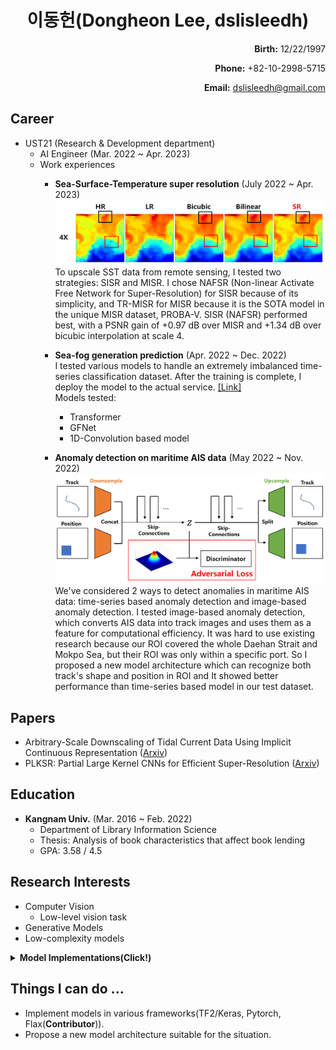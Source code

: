 <h1>
<div align="center">
  이동헌(Dongheon Lee, dslisleedh)
</div>
</h1>

<div align="right">
  <b>Birth:</b> 12/22/1997 
  
  <b>Phone:</b> +82-10-2998-5715  
  
  <b>Email:</b> dslisleedh@gmail.com
</div>

## Career  
 - UST21 (Research & Development department)
   - AI Engineer (Mar. 2022 ~ Apr. 2023)  
   - Work experiences  
     - <b>Sea-Surface-Temperature super resolution</b> (July 2022 ~ Apr. 2023)  
       ![SST_SR_result](https://github.com/dslisleedh/dslisleedh_cv/blob/main/sst_sr_result.PNG)
       To upscale SST data from remote sensing, I tested two strategies: SISR and MISR. I chose NAFSR (Non-linear Activate Free Network for Super-Resolution) for SISR because of its simplicity, and TR-MISR for MISR because it is the SOTA model in the unique MISR dataset, PROBA-V. SISR (NAFSR) performed best, with a PSNR gain of +0.97 dB over MISR and +1.34 dB over bicubic interpolation at scale 4. 
       
     - <b>Sea-fog generation prediction</b> (Apr. 2022 ~ Dec. 2022)  
        I tested various models to handle an extremely imbalanced time-series classification dataset. After the training is complete, I deploy the model to the actual service. [[Link]](http://www.khoa.go.kr/oceanmap/pois/popup_seafog.do?lang=ko)  
        Models tested:
          - Transformer
          - GFNet
          - 1D-Convolution based model

     - <b>Anomaly detection on maritime AIS data</b> (May 2022 ~ Nov. 2022)  
       ![Model](https://github.com/dslisleedh/dslisleedh_cv/blob/main/ais_ad_aad_model.png)  
      We've considered 2 ways to detect anomalies in maritime AIS data: time-series based anomaly detection and image-based anomaly detection.
I tested image-based anomaly detection, which converts AIS data into track images and uses them as a feature for computational efficiency. It was hard to use existing research because our ROI covered the whole Daehan Strait and Mokpo Sea, but their ROI was only within a specific port. So I proposed a new model architecture which can recognize both track's shape and position in ROI and It showed better performance than time-series based model in our test dataset.

## Papers
 - Arbitrary-Scale Downscaling of Tidal Current Data Using Implicit Continuous Representation ([Arxiv](https://arxiv.org/abs/2401.15893))
 - PLKSR: Partial Large Kernel CNNs for Efficient Super-Resolution ([Arxiv](https://arxiv.org/pdf/2404.11848.pdf))
   
## Education  
 - <b>Kangnam Univ.</b> (Mar. 2016 ~ Feb. 2022)  
   - Department of Library Information Science  
   - Thesis: Analysis of book characteristics that affect book lending 
   - GPA: 3.58 / 4.5  

## Research Interests  
 - Computer Vision
   - Low-level vision task  
 - Generative Models  
 - Low-complexity models
 
 <details>
 <summary> <b>Model Implementations(Click!)</b> </summary>
 
 ### Computer Vision Models  
  - DualPatchNorm [[Tensorflow2/Keras]](https://github.com/dslisleedh/DualPatchNorm-tensorflow2)
  - ConvNeXt [[Tensorflow2/Keras]](https://github.com/dslisleedh/ConvNeXt-tensorflow2)
  - EnsNet [[Tensorflow2/Keras]](https://github.com/dslisleedh/EnsNet-tensorflow2)
  - MetaFormer(PoolFormer) [[Flax]](https://github.com/dslisleedh/MetaFormer-flax)
  - VisionPermutator [[Flax]](https://github.com/dslisleedh/MLP_based_models-flax/blob/main/vip.py)
  - MLPMixer [[Tensorflow2/Keras]](https://github.com/dslisleedh/MLP_based_models-tensorflow2/blob/master/mlpmixer.py) [[Flax]](https://github.com/dslisleedh/MLP_based_models-flax/blob/main/mlpmixer.py)
  - S^2MLP [[Tensorflow2/Keras]](https://github.com/dslisleedh/MLP_based_models-tensorflow2/blob/master/s2mlp.py) [[Flax]](https://github.com/dslisleedh/MLP_based_models-flax/blob/main/s2mlp.py)
  - S^2MLP v2 [[Flax]](https://github.com/dslisleedh/MLP_based_models-flax/blob/main/s2mlpv2.py)
  - gMLPs [[Tensorflow2/Keras]](https://github.com/dslisleedh/MLP_based_models-tensorflow2/blob/master/gmlp.py)
  - ResMLP [[Tensorflow2/Keras]](https://github.com/dslisleedh/MLP_based_models-tensorflow2/blob/master/resmlp.py)  
  - RaftMLP [[Tensorflow2/Keras]](https://github.com/dslisleedh/MLP_based_models-tensorflow2/blob/master/raftmlp.py)  
  - FNet [[Tensorflow2/Keras]](https://github.com/dslisleedh/MLP_based_models-tensorflow2/blob/master/fnet.py)  
  - GFNet [[Tensorflow2/Keras]](https://github.com/dslisleedh/MLP_based_models-tensorflow2/blob/master/gfnet.py)  
  - ConvMLP [[Tensorflow2/Keras]](https://github.com/dslisleedh/MLP_based_models-tensorflow2/blob/master/convmlp.py)  
  - Vision Transformer [[Tensorflow2/Keras]](https://github.com/dslisleedh/VisionTransformers-tensorflow2)   
  - MobileNetV1 [[Flax]](https://github.com/dslisleedh/CNNs-flax/blob/c83548d65e94dffb0fb382bc60854b76178c06c0/src/models.py#L235)  
  - SENet [[Tensorflow2/Keras]](https://github.com/dslisleedh/CNNs-tensorflow2/tree/main/6SENet) [[Flax]](https://github.com/dslisleedh/CNNs-flax/blob/c83548d65e94dffb0fb382bc60854b76178c06c0/src/models.py#L203)
  - DenseNet [[Tensorflow2/Keras]](https://github.com/dslisleedh/CNNs-tensorflow2/tree/main/5DenseNet) [[Flax]](https://github.com/dslisleedh/CNNs-flax/blob/c83548d65e94dffb0fb382bc60854b76178c06c0/src/models.py#L171)
  - PreActResNet [[Flax]](https://github.com/dslisleedh/CNNs-flax/blob/c83548d65e94dffb0fb382bc60854b76178c06c0/src/models.py#L134)
  - ResNet [[Tensorflow2/Keras]](https://github.com/dslisleedh/CNNs-tensorflow2/tree/main/4ResNet) [[Flax]](https://github.com/dslisleedh/CNNs-flax/blob/c83548d65e94dffb0fb382bc60854b76178c06c0/src/models.py#L101)
  - Inception [[Tensorflow2/Keras]](https://github.com/dslisleedh/CNNs-tensorflow2/tree/main/3Inception) [[Flax]](https://github.com/dslisleedh/CNNs-flax/blob/c83548d65e94dffb0fb382bc60854b76178c06c0/src/models.py#L14)
  - VGGNet [[Tensorflow2/Keras]](https://github.com/dslisleedh/CNNs-tensorflow2/tree/main/2VGGNet) [[Flax]](https://github.com/dslisleedh/CNNs-flax/blob/c83548d65e94dffb0fb382bc60854b76178c06c0/src/models.py#L72)
  - AlexNet [[Tensorflow2/Keras]](https://github.com/dslisleedh/CNNs-tensorflow2/tree/main/1AlexNet) 

#### Low level vision task
  - NAFNet [[Tensorflow2/Keras]](https://github.com/dslisleedh/NAFNet-tensorflow2) [[Flax]](https://github.com/dslisleedh/NAFNet-flax/blob/main/nafnet.py)
  - NAFSSR [[Flax]](https://github.com/dslisleedh/NAFNet-flax/blob/main/nafssr.py)
  - NCNet [[Flax]](https://github.com/dslisleedh/NCNet-flax)
  - TR-MISR [[Tensorflow2/Keras]](https://github.com/dslisleedh/TR_MISR)
  - RAMs [[Tensorflow2/Keras]](https://github.com/dslisleedh/SuperResolution-tensorflow2/blob/main/multiimage/rams.py)
  - SwinIR [[Tensorflow2/Keras]](https://github.com/dslisleedh/SwinIR-tensorflow)
  - BTSRN [[Tensorflow2/Keras]](https://github.com/dslisleedh/SuperResolution-tensorflow2/blob/main/singleimage/btsrn.py)
  - CARN [[Tensorflow2/Keras]](https://github.com/dslisleedh/SuperResolution-tensorflow2/blob/main/singleimage/carn.py)
  - DRRN [[Tensorflow2/Keras]](https://github.com/dslisleedh/SuperResolution-tensorflow2/blob/main/singleimage/drrn.py)
  - EDSR [[Tensorflow2/Keras]](https://github.com/dslisleedh/SuperResolution-tensorflow2/blob/main/singleimage/edsr.py)
  - ESPCN [[Tensorflow2/Keras]](https://github.com/dslisleedh/SuperResolution-tensorflow2/blob/main/singleimage/espcn.py)
  - FSRCNN [[Tensorflow2/Keras]](https://github.com/dslisleedh/SuperResolution-tensorflow2/blob/main/singleimage/fsrcnn.py)
  - IRCNN [[Tensorflow2/Keras]](https://github.com/dslisleedh/SuperResolution-tensorflow2/blob/main/singleimage/ircnn.py)
  - MAMNet [[Tensorflow2/Keras]](https://github.com/dslisleedh/SuperResolution-tensorflow2/blob/main/singleimage/mamnet.py)
  - REDNet [[Tensorflow2/Keras]](https://github.com/dslisleedh/SuperResolution-tensorflow2/blob/main/singleimage/rednet.py)
  - SRCNN [[Tensorflow2/Keras]](https://github.com/dslisleedh/SuperResolution-tensorflow2/blob/main/singleimage/srcnn.py)
  - SRGAN [[Tensorflow2/Keras]](https://github.com/dslisleedh/SuperResolution-tensorflow2/blob/main/singleimage/srgan.py)
  - SRRAM [[Tensorflow2/Keras]](https://github.com/dslisleedh/SuperResolution-tensorflow2/blob/main/singleimage/srram.py)
  - VDSR [[Tensorflow2/Keras]](https://github.com/dslisleedh/SuperResolution-tensorflow2/blob/main/singleimage/vdsr.py)
  
### Generative Models  
  - VAE [[Tensorflow2/Keras]](https://github.com/dslisleedh/GenerativeAutoencoders-tensorflow2/blob/main/vae.py) [[Flax]](https://github.com/dslisleedh/Generative_models-flax/blob/1b4bce4529b7098c10493ee2673bb2df59ddde2f/src/models.py#L21)
  - MarkovianHVAE [[Flax]](https://github.com/dslisleedh/Generative_models-flax/blob/1b4bce4529b7098c10493ee2673bb2df59ddde2f/src/models.py#L48)
  - AAE [[Tensorflow2/Keras]](https://github.com/dslisleedh/GenerativeAutoencoders-tensorflow2/blob/main/aae.py)
  - CAAE [[Tensorflow2/Keras]](https://github.com/dslisleedh/GenerativeAutoencoders-tensorflow2/blob/main/caae.py)
  - DFCVAE [[Tensorflow2/Keras]](https://github.com/dslisleedh/GenerativeAutoencoders-tensorflow2/blob/main/dfcvae.py)
  - GAN [[Tensorflow2/Keras]](https://github.com/dslisleedh/GAN-tensorflow2/blob/master/gan.py) [[Flax]](https://github.com/dslisleedh/Generative_models-flax/blob/1b4bce4529b7098c10493ee2673bb2df59ddde2f/src/models.py#L102)
  - CGAN [[Tensorflow2/Keras]](https://github.com/dslisleedh/GAN-tensorflow2/blob/master/cgan.py)
  - DCGAN [[Tensorflow2/Keras]](https://github.com/dslisleedh/GAN-tensorflow2/blob/master/dcgan.py)
  - LSGAN [[Tensorflow2/Keras]](https://github.com/dslisleedh/GAN-tensorflow2/blob/master/lsgan.py)
  - WGAN [[Tensorflow2/Keras]](https://github.com/dslisleedh/GAN-tensorflow2/blob/master/wgan.py)
  - WGAN-gp [[Tensorflow2/Keras]](https://github.com/dslisleedh/GAN-tensorflow2/blob/master/wgangp.py)
  - CycleGAN [[Tensorflow2/Keras]](https://github.com/dslisleedh/GAN-tensorflow2/blob/master/cyclegan.py)
 </details>
   
   
## Things I can do ...
  - Implement models in various frameworks(TF2/Keras, Pytorch, Flax(<b>Contributor</b>)). 
  - Propose a new model architecture suitable for the situation.
  
 
